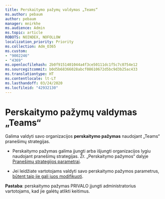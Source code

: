 ```yaml
---
title: Perskaitymo pažymų valdymas „Teams“
ms.author: pebaum
author: pebaum
manager: mnirkhe
ms.audience: Admin
ms.topic: article
ROBOTS: NOINDEX, NOFOLLOW
localization_priority: Priority
ms.collection: Adm_O365
ms.custom:
- "9002246"
- "4369"
ms.openlocfilehash: 2b0f9151401044a4f3ce50111dc1f5c7c0754e12
ms.sourcegitcommit: b0d5b68366028abcf08610672d5bc9d3b25ac433
ms.translationtype: HT
ms.contentlocale: lt-LT
ms.lasthandoff: 03/24/2020
ms.locfileid: "42932130"
---
```

# <a name="controlling-read-receipts-in-teams"></a>Perskaitymo pažymų valdymas „Teams“

Galima valdyti savo organizacijos **perskaitymo pažymas** naudojant „Teams“ pranešimų strategijas.

- Perskaitymo pažymas galima įjungti arba išjungti organizacijos lygiu naudojant pranešimų strategijas. Žr. „Perskaitymo pažymos“ dalyje [Pranešimų strategijos parametrai](https://docs.microsoft.com/microsoftteams/messaging-policies-in-teams#messaging-policy-settings).

- Jei leidžiate vartotojams valdyti savo perskaitymo pažymos parametrus, [būtent taip jie gali juos modifikuoti](https://docs.microsoft.com/microsoftteams/messaging-policies-in-teams#messaging-policy-settings). 

**Pastaba**: perskaitymo pažymas PRIVALO įjungti administratorius vartotojams, kad jie galėtų atlikti keitimus.
